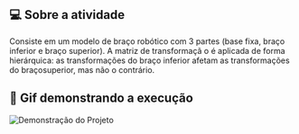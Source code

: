 ## 💻 Sobre a atividade
Consiste em um modelo de braço robótico com 3 partes (base fixa, braço inferior e braço superior). A matriz de transformaçã o é aplicada de forma hierárquica: as
transformações do braço inferior afetam as transformações do braçosuperior, mas não o contrário.
<br>
## 👀 Gif demonstrando a execução
![Demonstração do Projeto](Gifs/ex-3.gif)
